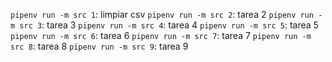 `pipenv run -m src 1`: limpiar csv
`pipenv run -m src 2`: tarea 2
`pipenv run -m src 3`: tarea 3
`pipenv run -m src 4`: tarea 4
`pipenv run -m src 5`: tarea 5
`pipenv run -m src 6`: tarea 6
`pipenv run -m src 7`: tarea 7
`pipenv run -m src 8`: tarea 8
`pipenv run -m src 9`: tarea 9
